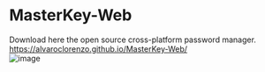 # MasterKey-Web
Download here the open source cross-platform password manager.
<br>
https://alvaroclorenzo.github.io/MasterKey-Web/
<br>
![image](https://user-images.githubusercontent.com/95764366/169700605-29183999-80ad-40a9-94d3-b67db9c04808.png)

